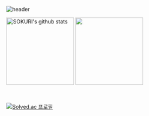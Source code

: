 ![header](https://capsule-render.vercel.app/api?type=waving&color=102336&text=HYUNWOO_LEE&fontColor=FFFFFF&height=190&fontSize=80&)
<div height="auto">
 <a href="https://github.com/sigema0223"><img align="center" style="height:180px" src="https://github-readme-stats.vercel.app/api?username=sigema0223&show_icons=true&include_all_commits=true&theme=nord&hide_border=true" alt="SOKURI's github stats" /></a>        <a href="https://github.com/sigema0223"><img align="center" style="height:180px" src="https://github-readme-stats.vercel.app/api/top-langs/?username=sigema0223&layout=compact&theme=nord&hide_border=true" /></a> 
</div>

<br/>
<br/>

[![Solved.ac 프로필](http://mazassumnida.wtf/api/v2/generate_badge?boj=sigema0223)](https://solved.ac/sigema0223) 
